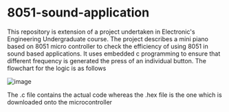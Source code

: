 # 8051-sound-application

This repository is extension of a project undertaken in Electronic's Engineering Undergraduate course. The project describes a mini piano based on 8051 micro controller to check the efficiency of using 8051 in sound based applications. It uses embedded c programming to ensure that different frequency is generated the press of an individual button. The flowchart for the logic is as follows

![image](https://github.com/sharmadityaa/8051-sound-application/assets/83494427/1e7bd060-9804-42a1-b0d9-93e99e3ef252)

The .c file contains the actual code whereas the .hex file is the one which is downloaded onto the microcontroller
